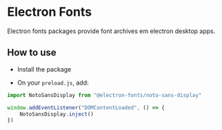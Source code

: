 # Electron Fonts

Electron fonts packages provide font archives em electron desktop apps.

## How to use

* Install the package

* On your `preload.js`, add:

```ts
import NotoSansDisplay from "@electron-fonts/noto-sans-display"

window.addEventListener("DOMContentLoaded", () => {
    NotoSansDisplay.inject()
})
```